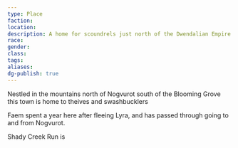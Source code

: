 ```yaml
---
type: Place
faction: 
location: 
description: A home for scoundrels just north of the Dwendalian Empire South of the Blooming Grove
race: 
gender: 
class: 
tags: 
aliases:
dg-publish: true
---
```

Nestled in the mountains north of Nogvurot south of the Blooming Grove
this town is home to theives and swashbucklers

Faem spent a year here after fleeing Lyra, and has passed through going to and from Nogvurot.

Shady Creek Run is 